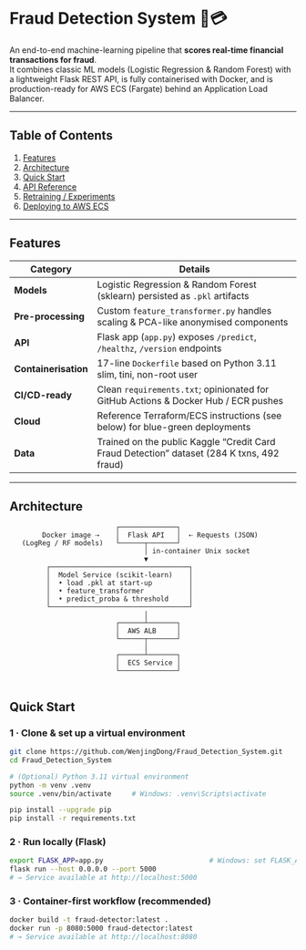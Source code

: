 # Fraud Detection System 🚦💳

An end-to-end machine-learning pipeline that **scores real-time financial transactions for fraud**.  
It combines classic ML models (Logistic Regression & Random Forest) with a lightweight Flask REST API, is fully containerised with Docker, and is production-ready for AWS ECS (Fargate) behind an Application Load Balancer. 

---

## Table of Contents
1. [Features](#features)  
2. [Architecture](#architecture)  
3. [Quick Start](#quick-start)  
4. [API Reference](#api-reference)  
5. [Retraining / Experiments](#retraining--experiments)  
6. [Deploying to AWS ECS](#deploying-to-aws-ecs)  

---

## Features
| Category | Details |
|----------|---------|
| **Models** | Logistic Regression & Random Forest (sklearn) persisted as `.pkl` artifacts |
| **Pre-processing** | Custom `feature_transformer.py` handles scaling & PCA-like anonymised components |
| **API** | Flask app (`app.py`) exposes `/predict`, `/healthz`, `/version` endpoints |
| **Containerisation** | 17-line `Dockerfile` based on Python 3.11 slim, tini, non-root user |
| **CI/CD-ready** | Clean `requirements.txt`; opinionated for GitHub Actions & Docker Hub / ECR pushes |
| **Cloud** | Reference Terraform/ECS instructions (see below) for blue-green deployments |
| **Data** | Trained on the public Kaggle “Credit Card Fraud Detection” dataset (284 K txns, 492 fraud) |

---

## Architecture

```text
                          ┌──────────────┐
        Docker image ⇢    │  Flask API   │  ⇠ Requests (JSON)
   (LogReg / RF models)   └──────┬───────┘
                                 │ in-container Unix socket
                                 ▼
         ┌──────────────────────────────────┐
         │  Model Service (scikit-learn)    │
         │  • load .pkl at start-up         │
         │  • feature_transformer           │
         │  • predict_proba & threshold     │
         └──────────────────────────────────┘
                                 │
                          ┌──────┴───────┐
                          │  AWS ALB     │
                          └──────┬───────┘
                                 │
                          ┌──────┴───────┐
                          │  ECS Service │
                          └──────────────┘


```

## Quick Start

### 1 · Clone & set up a virtual environment
```bash
git clone https://github.com/WenjingDong/Fraud_Detection_System.git
cd Fraud_Detection_System

# (Optional) Python 3.11 virtual environment
python -m venv .venv
source .venv/bin/activate     # Windows: .venv\Scripts\activate

pip install --upgrade pip
pip install -r requirements.txt
```

### 2 · Run locally (Flask)
``` bash
export FLASK_APP=app.py                          # Windows: set FLASK_APP=app.py
flask run --host 0.0.0.0 --port 5000
# → Service available at http://localhost:5000
```
### 3 · Container-first workflow (recommended)
``` bash
docker build -t fraud-detector:latest .
docker run -p 8080:5000 fraud-detector:latest
# → Service available at http://localhost:8080
```


